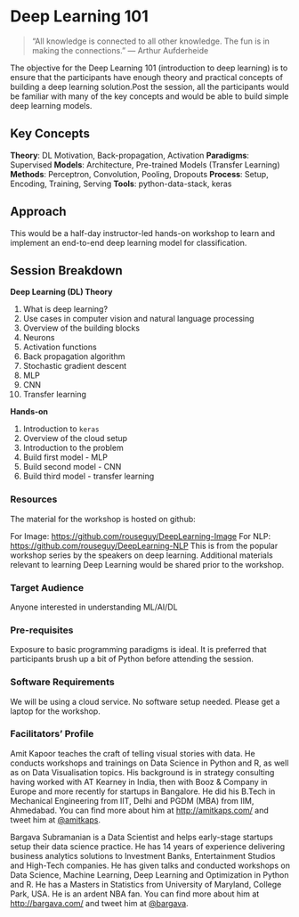 # Deep Learning 101

> “All knowledge is connected to all other knowledge. The fun is in making the connections.” — Arthur Aufderheide

The objective for the Deep Learning 101 (introduction to deep learning) is to ensure that the participants have enough theory and practical concepts of building a deep learning solution.Post the session, all the participants would be familiar with many of the  key concepts and would be able to build simple deep learning models.

## Key Concepts

**Theory**: DL Motivation, Back-propagation, Activation
**Paradigms**: Supervised
**Models**: Architecture, Pre-trained Models (Transfer Learning)
**Methods**: Perceptron, Convolution, Pooling, Dropouts
**Process**: Setup, Encoding, Training, Serving
**Tools**: python-data-stack, keras

## Approach

This would be a half-day instructor-led hands-on workshop to learn and implement an end-to-end deep learning model for classification.

## Session Breakdown

**Deep Learning (DL) Theory** 

1. What is deep learning?
2. Use cases in computer vision and natural language processing
3. Overview of the building blocks
4. Neurons
5. Activation functions
6. Back propagation algorithm
7. Stochastic gradient descent
8. MLP
9. CNN
10. Transfer learning

**Hands-on**

1. Introduction to `keras`
2. Overview of the cloud setup 
3. Introduction to the problem
4. Build first model - MLP
5. Build second model - CNN
6. Build third model - transfer learning

### Resources

The material for the workshop is hosted on github:

For Image: https://github.com/rouseguy/DeepLearning-Image
For NLP: https://github.com/rouseguy/DeepLearning-NLP
This is from the popular workshop series by the speakers on deep learning. Additional materials relevant to learning Deep Learning would be shared prior to the workshop.

### Target Audience

Anyone interested in understanding ML/AI/DL

### Pre-requisites

Exposure to basic programming paradigms is ideal. It is preferred that participants brush up a bit of Python before attending the session.

### Software Requirements

We will be using a cloud service. No software setup needed. Please get a laptop for the workshop.

### Facilitators’ Profile

Amit Kapoor teaches the craft of telling visual stories with data. He conducts workshops and trainings on Data Science in Python and R, as well as on Data Visualisation topics. His background is in strategy consulting having worked with AT Kearney in India, then with Booz & Company in Europe and more recently for startups in Bangalore. He did his B.Tech in Mechanical Engineering from IIT, Delhi and PGDM (MBA) from IIM, Ahmedabad. You can find more about him at http://amitkaps.com/ and tweet him at [@amitkaps](https://twitter.com/amitkaps).

Bargava Subramanian is a Data Scientist and helps early-stage startups setup their data science practice. He has 14 years of experience delivering business analytics solutions to Investment Banks, Entertainment Studios and High-Tech companies. He has given talks and conducted workshops on Data Science, Machine Learning, Deep Learning and Optimization in Python and R. He has a Masters in Statistics from University of Maryland, College Park, USA. He is an ardent NBA fan. You can find more about him at http://bargava.com/ and tweet him at [@bargava](https://twitter.com/bargava).
